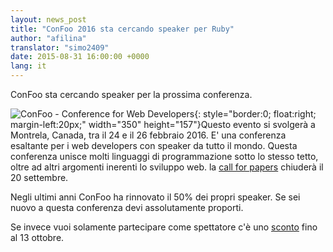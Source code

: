```yaml
---
layout: news_post
title: "ConFoo 2016 sta cercando speaker per Ruby"
author: "afilina"
translator: "simo2409"
date: 2015-08-31 16:00:00 +0000
lang: it
---
```


ConFoo sta cercando speaker per la prossima conferenza.

![ConFoo - Conference for Web Developers](https://confoo.ca/images/content/confoo-master.jpg){: style="border:0; float:right; margin-left:20px;" width="350" height="157"}Questo evento si svolgerà a Montrela, Canada, tra il 24 e il 26 febbraio 2016. E' una conferenza esaltante per i web developers con speaker da tutto il mondo. Questa conferenza unisce molti linguaggi  di programmazione sotto lo stesso tetto, oltre ad altri argomenti inerenti lo sviluppo web. la [call for papers][1] chiuderà il 20 settembre.

Negli ultimi anni ConFoo ha rinnovato il 50% dei propri speaker.
Se sei nuovo a questa conferenza devi assolutamente proporti.

Se invece vuoi solamente partecipare come spettatore c'è uno [sconto][2]
fino al 13 ottobre.

[1]: https://confoo.ca/en/call-for-papers
[2]: https://confoo.ca/en/register
